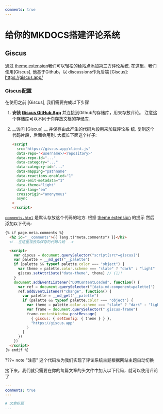 ```yaml
---
comments: true
---
```

# 给你的MKDOCS搭建评论系统

## Giscus
通过 [theme extension]我们可以轻松的给站点添加第三方评论系统. 在这里，我们使用[Giscus], 他基于Github，以
discussions作为后端
  [Giscus]: https://giscus.app/

### Giscus配置

在使用之前 [Giscus], 我们需要完成以下步骤

1.  __安装 [Giscus GitHub App]__ 并连接到Github的存储库，用来存放评论。
    注意这个存储库可以不同于你存放文档的存储库.
2.  __访问 [Giscus] __ 并保存由此产生的代码片段用来加载评论系
    统. 复制这个代码片段，后面会用到. 大概长下面这个样子:

    ``` html
    <script
      src="https://giscus.app/client.js"
      data-repo="<username>/<repository>"
      data-repo-id="..."
      data-category="..."
      data-category-id="..."
      data-mapping="pathname"
      data-reactions-enabled="1"
      data-emit-metadata="1"
      data-theme="light"
      data-lang="en"
      crossorigin="anonymous"
      async
    >
    </script>
    ```

 [`comments.html`][comments] 是默认存放这个代码的地方. 根据 [theme extension] 的提示
 然后添加以下代码:

``` html hl_lines="3"
{% if page.meta.comments %}
  <h2 id="__comments">{{ lang.t("meta.comments") }}</h2>
  <!--在这里存放你保存的代码片段 -->

  <script>
    var giscus = document.querySelector("script[src*=giscus]")
    var palette = __md_get("__palette")
    if (palette && typeof palette.color === "object") {
      var theme = palette.color.scheme === "slate" ? "dark" : "light"
      giscus.setAttribute("data-theme", theme) // (1)!
    }
    document.addEventListener("DOMContentLoaded", function() {
      var ref = document.querySelector("[data-md-component=palette]")
      ref.addEventListener("change", function() {
        var palette = __md_get("__palette")
        if (palette && typeof palette.color === "object") {
          var theme = palette.color.scheme === "slate" ? "dark" : "light"
          var frame = document.querySelector(".giscus-frame")
          frame.contentWindow.postMessage(
            { giscus: { setConfig: { theme } } },
            "https://giscus.app"
          )
        }
      })
    })
  </script>
{% endif %}
```
???+ note "注意"
    这个代码块为我们实现了评论系统主题根据网站主题自动切换

 接下来，我们就只需要在你的每篇文章的头文件中加入以下代码，就可以使用评论了

``` yaml
---
comments: true
---

# 文章标题
...
```

  [Giscus GitHub App]: https://github.com/apps/giscus
  [theme extension]: ../customization.md#extending-the-theme
  [comments]: https://github.com/squidfunk/mkdocs-material/blob/master/src/partials/comments.html
  [overriding partials]: ../customization.md#overriding-partials
  [built-in meta plugin]: ../reference/index.md#built-in-meta-plugin